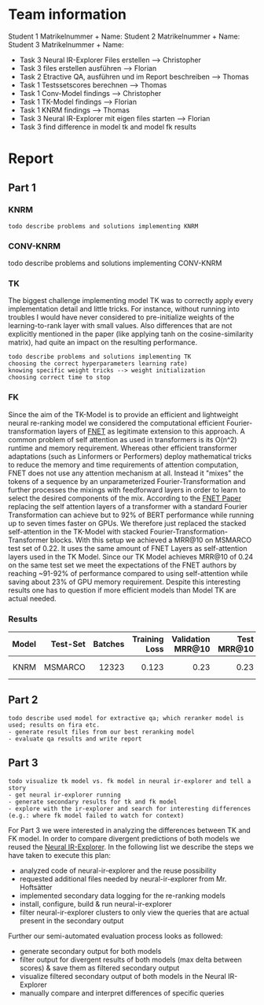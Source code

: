 # Team information

Student 1 Matrikelnummer + Name:
Student 2 Matrikelnummer + Name:
Student 3 Matrikelnummer + Name:


* Task 3 Neural IR-Explorer Files erstellen --> Christopher
* Task 3 files erstellen ausführen --> Florian
* Task 2 Etractive QA, ausführen und im Report beschreiben --> Thomas
* Task 1 Testssetscores berechnen --> Thomas
* Task 1 Conv-Model findings --> Christopher
* Task 1 TK-Model findings --> Florian
* Task 1 KNRM findings --> Thomas
* Task 3 Neural IR-Explorer mit eigen files starten --> Florian
* Task 3 find difference in model tk and model fk results 

# Report

## Part 1

### KNRM
    todo describe problems and solutions implementing KNRM

### CONV-KNRM
todo describe problems and solutions implementing CONV-KNRM

### TK
The biggest challenge implementing model TK was to correctly apply every implementation detail and little tricks.
For instance, without running into troubles I would have never considered to pre-initialize weights of the learning-to-rank layer with small values.
Also differences that are not explicitly mentioned in the paper (like applying tanh on the cosine-similarity matrix), had quite an impact on the resulting performance.


    todo describe problems and solutions implementing TK
    choosing the correct hyperparameters learning rate)
    knowing specific weight tricks --> weight initialization
    choosing correct time to stop

### FK
Since the aim of the TK-Model is to provide an efficient and lightweight neural re-ranking model we considered the computational efficient Fourier-transformation layers of [FNET]((https://arxiv.org/pdf/2105.03824.pdf)) as legitimate extension to this approach. 
A common problem of self attention as used in transformers is its O(n^2) runtime and memory requirement.
Whereas other efficient transformer adaptations (such as Linformers or Performers)  deploy mathematical tricks to reduce the memory and time requirements of attention computation, FNET does not use any attention mechanism at all. Instead it "mixes" the tokens of a sequence by an unparameterized Fourier-Transformation and further processes the mixings with feedforward layers in order to learn to select the desired components of the mix.
According to the [FNET Paper](https://arxiv.org/pdf/2105.03824.pdf) replacing the self attention layers of a transformer with 
a standard Fourier Transformation can achieve but to 92% of BERT performance while running up to seven times faster on GPUs.
We therefore just replaced the stacked self-attention in the TK-Model with stacked Fourier-Transformation-Transformer blocks. 
With this setup we achieved a MRR@10 on MSMARCO test set of 0.22. It uses the same amount of FNET Layers as self-attention layers used in the TK Model.
Since our TK Model achieves MRR@10 of 0.24 on the same test set we meet the expectations of the FNET authors by reaching ~91-92% of performance compared to using self-attention while saving about 23% of GPU memory requirement.
Despite this interesting results one has to question if more efficient models than Model TK are actual needed.


### Results

| Model | Test-Set | Batches |  Training Loss    |  Validation MRR@10 | Test MRR@10  | Comment |
|-------:|------:|----:|----:|----:|----:|----|
| KNRM | MSMARCO | 12323 | 0.123 | 0.23  | 0.23 | super nice run |


## Part 2

    todo describe used model for extractive qa; which reranker model is used; results on fira etc.
    - generate result files from our best reranking model
    - evaluate qa results and write report

## Part 3

    todo visualize tk model vs. fk model in neural ir-explorer and tell a story
    - get neural ir-explorer running
    - generate secondary results for tk and fk model
    - explore with the ir-explorer and search for interesting differences (e.g.: where fk model failed to watch for context)

For Part 3 we were interested in analyzing the differences between TK and FK model. In order to compare divergent predictions of both models we reused the [Neural IR-Explorer](https://github.com/sebastian-hofstaetter/neural-ir-explorer). In the following list we describe the steps we have taken to execute this plan:

* analyzed code of neural-ir-explorer and the reuse possibility 
* requested additional files needed by neural-ir-explorer from Mr. Hoftsätter
* implemented secondary data logging for the re-ranking models
* install, configure, build & run neural-ir-explorer
* filter neural-ir-explorer clusters to only view the queries that are actual present in the secondary output

Further our semi-automated evaluation process looks as followed:
* generate secondary output for both models
* filter output for divergent results of both models (max delta between scores) & save them as filtered secondary output
* visualize filtered secondary output of both models in the Neural IR-Explorer
* manually compare and interpret differences of specific queries


